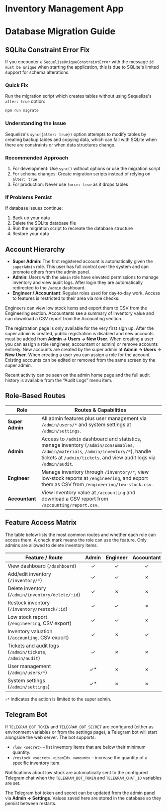 # Inventory Management App
# Database Migration Guide

## SQLite Constraint Error Fix

If you encounter a `SequelizeUniqueConstraintError` with the message `id must be unique` when starting the application, this is due to SQLite's limited support for schema alterations.

### Quick Fix

Run the migration script which creates tables without using Sequelize's `alter: true` option:

```bash
npm run migrate
```

### Understanding the Issue

Sequelize's `sync({alter: true})` option attempts to modify tables by creating backup tables and copying data, which can fail with SQLite when there are constraints or when data structures change.

### Recommended Approach

1. For development: Use `sync()` without options or use the migration script
2. For schema changes: Create migration scripts instead of relying on `alter: true`
3. For production: Never use `force: true` as it drops tables

### If Problems Persist

If database issues continue:

1. Back up your data
2. Delete the SQLite database file
3. Run the migration script to recreate the database structure
4. Restore your data
## Account Hierarchy

- **Super Admin**: The first registered account is automatically given the `superAdmin` role. This user has full control over the system and can promote others from the admin panel.
- **Admin**: Users with the `admin` role have elevated permissions to manage inventory and view audit logs. After login they are automatically redirected to the `/admin` dashboard.
- **Engineer / Accountant**: Regular roles used for day‑to‑day work. Access to features is restricted to their area via role checks.

Engineers can view low stock items and export them to CSV from the Engineering section.
Accountants see a summary of inventory value and can download a CSV report from the Accounting section.

The registration page is only available for the very first sign up. After the
super admin is created, public registration is disabled and new accounts must be
added from **Admin → Users → New User**. When creating a user you can assign a
role (engineer, accountant or admin) or remove accounts entirely.
New accounts are created by the super admin at **Admin → Users → New User**. When creating a user you can assign a role for the account.
Existing accounts can be edited or removed from the same screen by the super admin.

Recent activity can be seen on the admin home page and the full audit history is available from the “Audit Logs” menu item.

## Role-Based Routes

| Role | Routes & Capabilities |
| ---- | -------------------- |
| **Super Admin** | All admin features plus user management via `/admin/users/*` and system settings at `/admin/settings`. |
| **Admin** | Access to `/admin` dashboard and statistics, manage inventory (`/admin/consumables`, `/admin/materials`, `/admin/inventory/*`), handle tickets at `/admin/tickets`, and view audit logs via `/admin/audit`. |
| **Engineer** | Manage inventory through `/inventory/*`, view low‑stock reports at `/engineering`, and export them as CSV from `/engineering/low-stock.csv`. |
| **Accountant** | View inventory value at `/accounting` and download a CSV report from `/accounting/report.csv`. |

## Feature Access Matrix

The table below lists the most common routes and whether each role can access
them. A check mark means the role can use the feature. Only admins are allowed
to delete inventory items.

| Feature / Route | Admin | Engineer | Accountant |
| --------------- | :---: | :------: | :--------: |
| View dashboard (`/dashboard`) | ✓ | ✓ | ✓ |
| Add/edit inventory (`/inventory/*`) | ✓ | ✓ | ✗ |
| Delete inventory (`/admin/inventory/delete/:id`) | ✓ | ✗ | ✗ |
| Restock inventory (`/inventory/restock/:id`) | ✓ | ✓ | ✗ |
| Low stock report (`/engineering`, CSV export) | ✓ | ✓ | ✗ |
| Inventory valuation (`/accounting`, CSV export) | ✓ | ✗ | ✓ |
| Tickets and audit logs (`/admin/tickets`, `/admin/audit`) | ✓ | ✗ | ✗ |
| User management (`/admin/users/*`) | ✓* | ✗ | ✗ |
| System settings (`/admin/settings`) | ✓* | ✗ | ✗ |

`✓*` indicates the action is limited to the super admin.

## Telegram Bot

If `TELEGRAM_BOT_TOKEN` and `TELEGRAM_BOT_SECRET` are configured (either as environment variables or from the settings page), a Telegram bot will start alongside the web server. The bot supports:

- `/low <secret>` – list inventory items that are below their minimum quantity.
- `/restock <secret> <itemId> <amount>` – increase the quantity of a specific inventory item.

Notifications about low stock are automatically sent to the configured Telegram chat when the `TELEGRAM_BOT_TOKEN` and `TELEGRAM_CHAT_ID` variables are set.

The Telegram bot token and secret can be updated from the admin panel via
**Admin → Settings**. Values saved here are stored in the database so they persist between restarts.
